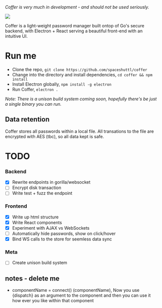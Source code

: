 *Coffer is very much in development - and should not be used seriously.*

![](https://a.pomf.cat/pxqfjn.png)

Coffer is a light-weight password manager built ontop of Go's secure backend, with Electron + React serving a beautiful front-end with an  intuitive UI.

# Run me
- Clone the repo, `git clone https://github.com/spaceshuttl/coffer`
- Change into the directory and install dependencies, `cd coffer && npm install`
- Install Electron globally, `npm install -g electron`
- Run Coffer, `electron .`

*Note: There is a unison build system coming soon, hopefully there's be just a single binary you can run.*

## Data retention
Coffer stores all passwords within a local file. All transations to the file are encrypted with AES (tbc), so all data kept is safe.

# TODO

### Backend
- [X] Rewrite endpoints in gorilla/websocket
- [ ] Encrypt disk transaction
- [ ] Write test + fuzz the endpoint

### Frontend
- [X] Write up html structure
- [X] Write React components
- [X] Experiment with AJAX vs WebSockets
- [ ] Automatically hide passwords, show on click/hover
- [X] Bind WS calls to the store for seemless data sync

### Meta
- [ ] Create unison build system


## notes - delete me
* componentName = connect() (componentName), Now you use {dispatch} as an argument to the component and then you can use it how ever you like within that component
